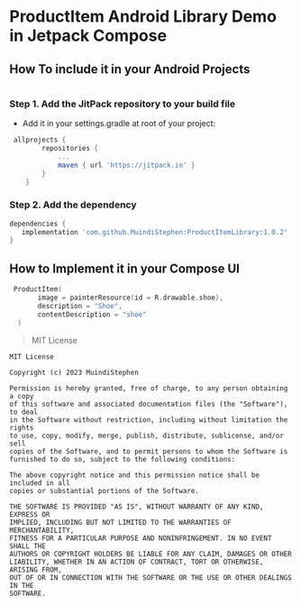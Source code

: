 # ProductItem Android Library Demo in Jetpack Compose

## How To include it in your Android Projects 

#
#


### Step 1. Add the JitPack repository to your build file 
- Add it in your settings.gradle at root of your project: 
```gradle
 allprojects {
		repositories {
			...
			maven { url 'https://jitpack.io' }
		}
	}
```
### Step 2. Add the dependency
```gradle
dependencies {
   implementation 'com.github.MuindiStephen:ProductItemLibrary:1.0.2'
}
```
## How to Implement it in your Compose UI
```kotlin
 ProductItem(
       image = painterResource(id = R.drawable.shoe),
       description = "Shoe",
       contentDescription = "shoe"
  )
```                    

> MIT License
```
MIT License

Copyright (c) 2023 MuindiStephen

Permission is hereby granted, free of charge, to any person obtaining a copy
of this software and associated documentation files (the "Software"), to deal
in the Software without restriction, including without limitation the rights
to use, copy, modify, merge, publish, distribute, sublicense, and/or sell
copies of the Software, and to permit persons to whom the Software is
furnished to do so, subject to the following conditions:

The above copyright notice and this permission notice shall be included in all
copies or substantial portions of the Software.

THE SOFTWARE IS PROVIDED "AS IS", WITHOUT WARRANTY OF ANY KIND, EXPRESS OR
IMPLIED, INCLUDING BUT NOT LIMITED TO THE WARRANTIES OF MERCHANTABILITY,
FITNESS FOR A PARTICULAR PURPOSE AND NONINFRINGEMENT. IN NO EVENT SHALL THE
AUTHORS OR COPYRIGHT HOLDERS BE LIABLE FOR ANY CLAIM, DAMAGES OR OTHER
LIABILITY, WHETHER IN AN ACTION OF CONTRACT, TORT OR OTHERWISE, ARISING FROM,
OUT OF OR IN CONNECTION WITH THE SOFTWARE OR THE USE OR OTHER DEALINGS IN THE
SOFTWARE.
```
